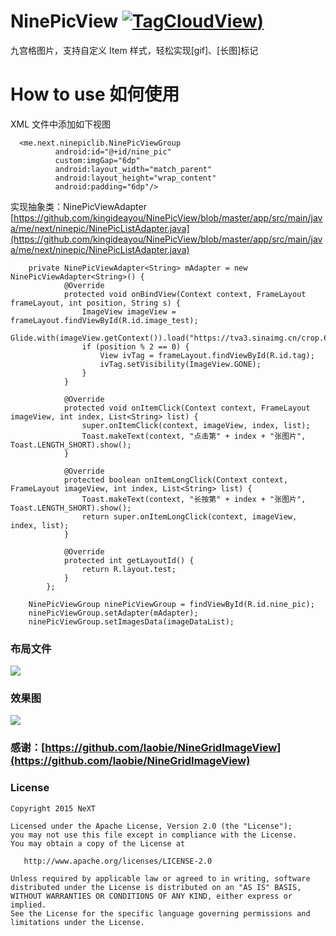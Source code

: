 # NinePicView [![TagCloudView](https://img.shields.io/badge/NeXT___-NinePicView-brightgreen.svg?style=flat))](https://kingideayou.github.io)

九宫格图片，支持自定义 Item 样式，轻松实现[gif]、[长图]标记

# How to use 如何使用

XML 文件中添加如下视图

      <me.next.ninepiclib.NinePicViewGroup
              android:id="@+id/nine_pic"
              custom:imgGap="6dp"
              android:layout_width="match_parent"
              android:layout_height="wrap_content"
              android:padding="6dp"/>

实现抽象类：NinePicViewAdapter [https://github.com/kingideayou/NinePicView/blob/master/app/src/main/java/me/next/ninepic/NinePicListAdapter.java](https://github.com/kingideayou/NinePicView/blob/master/app/src/main/java/me/next/ninepic/NinePicListAdapter.java)

        private NinePicViewAdapter<String> mAdapter = new NinePicViewAdapter<String>() {
                @Override
                protected void onBindView(Context context, FrameLayout frameLayout, int position, String s) {
                    ImageView imageView = frameLayout.findViewById(R.id.image_test);
                    Glide.with(imageView.getContext()).load("https://tva3.sinaimg.cn/crop.6.0.753.753.180/6db4aff6jw8et9dnyhy7oj20lc0lcabg.jpg").into(imageView);
                    if (position % 2 == 0) {
                        View ivTag = frameLayout.findViewById(R.id.tag);
                        ivTag.setVisibility(ImageView.GONE);
                    }
                }

                @Override
                protected void onItemClick(Context context, FrameLayout imageView, int index, List<String> list) {
                    super.onItemClick(context, imageView, index, list);
                    Toast.makeText(context, "点击第" + index + "张图片", Toast.LENGTH_SHORT).show();
                }

                @Override
                protected boolean onItemLongClick(Context context, FrameLayout imageView, int index, List<String> list) {
                    Toast.makeText(context, "长按第" + index + "张图片", Toast.LENGTH_SHORT).show();
                    return super.onItemLongClick(context, imageView, index, list);
                }

                @Override
                protected int getLayoutId() {
                    return R.layout.test;
                }
            };

        NinePicViewGroup ninePicViewGroup = findViewById(R.id.nine_pic);
        ninePicViewGroup.setAdapter(mAdapter);
        ninePicViewGroup.setImagesData(imageDataList);


### 布局文件

![](http://ww1.sinaimg.cn/mw690/6db4aff6gy1fkeca8qztsj21mc0rcgry.jpg)

### 效果图

![](http://ww1.sinaimg.cn/mw690/6db4aff6gy1fkec9qrwfhj20u01hcalz.jpg)

### 感谢：[https://github.com/laobie/NineGridImageView](https://github.com/laobie/NineGridImageView)

### License

    Copyright 2015 NeXT

    Licensed under the Apache License, Version 2.0 (the "License");
    you may not use this file except in compliance with the License.
    You may obtain a copy of the License at

       http://www.apache.org/licenses/LICENSE-2.0

    Unless required by applicable law or agreed to in writing, software
    distributed under the License is distributed on an "AS IS" BASIS,
    WITHOUT WARRANTIES OR CONDITIONS OF ANY KIND, either express or implied.
    See the License for the specific language governing permissions and
    limitations under the License.

